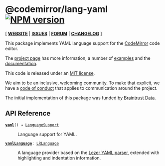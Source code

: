 <!-- NOTE: README.md is generated from src/README.md -->

# @codemirror/lang-yaml [![NPM version](https://img.shields.io/npm/v/@codemirror/lang-yaml.svg)](https://www.npmjs.org/package/@codemirror/lang-yaml)

[ [**WEBSITE**](https://codemirror.net/) | [**ISSUES**](https://github.com/codemirror/dev/issues) | [**FORUM**](https://discuss.codemirror.net/c/next/) | [**CHANGELOG**](https://github.com/codemirror/lang-yaml/blob/main/CHANGELOG.md) ]

This package implements YAML language support for the
[CodeMirror](https://codemirror.net/) code editor.

The [project page](https://codemirror.net/) has more information, a
number of [examples](https://codemirror.net/examples/) and the
[documentation](https://codemirror.net/docs/).

This code is released under an
[MIT license](https://github.com/codemirror/lang-yaml/tree/main/LICENSE).

We aim to be an inclusive, welcoming community. To make that explicit,
we have a [code of
conduct](http://contributor-covenant.org/version/1/1/0/) that applies
to communication around the project.

The initial implementation of this package was funded by [Braintrust Data](https://braintrustdata.com/).

## API Reference

<dl>
<dt id="user-content-yaml">
  <code><strong><a href="#user-content-yaml">yaml</a></strong>() → <a href="https://codemirror.net/docs/ref#language.LanguageSupport">LanguageSupport</a></code></dt>

<dd><p>Language support for YAML.</p>
</dd>
<dt id="user-content-yamllanguage">
  <code><strong><a href="#user-content-yamllanguage">yamlLanguage</a></strong>: <a href="https://codemirror.net/docs/ref#language.LRLanguage">LRLanguage</a></code></dt>

<dd><p>A language provider based on the <a href="https://github.com/lezer-parser/yaml">Lezer YAML
parser</a>, extended with
highlighting and indentation information.</p>
</dd>
</dl>
